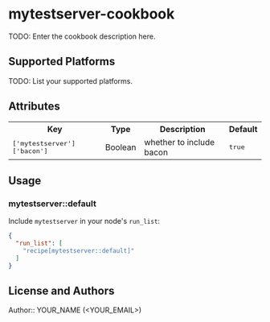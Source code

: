 # mytestserver-cookbook

TODO: Enter the cookbook description here.

## Supported Platforms

TODO: List your supported platforms.

## Attributes

<table>
  <tr>
    <th>Key</th>
    <th>Type</th>
    <th>Description</th>
    <th>Default</th>
  </tr>
  <tr>
    <td><tt>['mytestserver']['bacon']</tt></td>
    <td>Boolean</td>
    <td>whether to include bacon</td>
    <td><tt>true</tt></td>
  </tr>
</table>

## Usage

### mytestserver::default

Include `mytestserver` in your node's `run_list`:

```json
{
  "run_list": [
    "recipe[mytestserver::default]"
  ]
}
```

## License and Authors

Author:: YOUR_NAME (<YOUR_EMAIL>)
